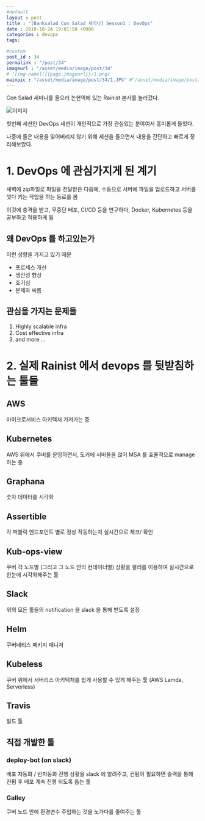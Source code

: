 ```yaml
---
#default
layout : post
title : "[Banksalad Con Salad 세미나] Sesson1 : DevOps"
date : 2018-10-24 19:01:50 +0900
categories : devops
tags:

#custom
post_id : 34
permalink : "/post/34"
imageurl : "/asset/media/image/post/34"
# ![img-name]({{page.imageurl}}/1.png)
mainpic : "/asset/media/image/post/34/1.JPG" #"/asset/media/image/post/31/5.png"
---
```


Con Salad 세미나를 들으러 논현역에 있는 Rainist 본사를 놀러갔다.

![이미지]({{page.imageurl}}/2.JPG)

첫번째 세션인 DevOps 세션이 개인적으로 가장 관심있는 분야여서 흥미롭게 들었다.

나중에 들은 내용을 잊어버리지 않기 위해 세션을 들으면서 내용을 간단하고 빠르게 정리해보았다.

# 1. DevOps 에 관심가지게 된 계기
새벽에 zip파일로 파일을 전달받은 다음에, 수동으로 서버에 파일을 업로드하고 서버를 껏다 키는 작업을 하는 동료를 봄

이것에 충격을 받고, 무중단 배포, CI/CD 등을 연구하다, Docker, Kubernetes 등을 공부하고 적용하게 됨

## 왜 DevOps 를 하고있는가
이런 성향을 가지고 있기 때문
- 프로세스 개선
- 생산성 향상
- 호기심
- 문제와 씨름

## 관심을 가지는 문제들
1. Highly scalable infra
2. Cost effective infra
3. and more ...

# 2. 실제 Rainist 에서 devops 를 뒷받침하는 툴들

## AWS
마이크로서비스 아키텍처 가져가는 중
## Kubernetes
AWS 위에서 쿠버를 운영하면서, 도커에 서버들을 얹어 MSA 를 효율적으로 manage 하는 중
## Graphana
숫자 데이터를 시각화
## Assertible
각 퍼블릭 엔드포인트 별로 정상 작동하는지 실시간으로 체크/ 확인
## Kub-ops-view
쿠버 각 노드별 (그리고 그 노드 안의 컨테이너별) 상황을 컬러를 이용하여 실시간으로 한눈에 시각화해주는 툴
## Slack
위의 모든 툴들의 notification 을 slack 을 통해 받도록 설정
## Helm
쿠버네티스 패키지 매니저
## Kubeless
쿠버 위에서 서버리스 아키텍처를 쉽게 사용할 수 있게 해주는 툴 (AWS Lamda, Serverless)
## Travis
빌드 툴
## 직접 개발한 툴
### deploy-bot (on slack)
배포 자동화 / 반자동화 진행 상황을 slack 에 알려주고, 컨펌이 필요하면 슬랙을 통해 컨펌 후 배포 계속 진행 되도록 돕는 툴
### Galley
쿠버 노드 안에 환경변수 주입하는 것을 노가다를 줄여주는 툴
